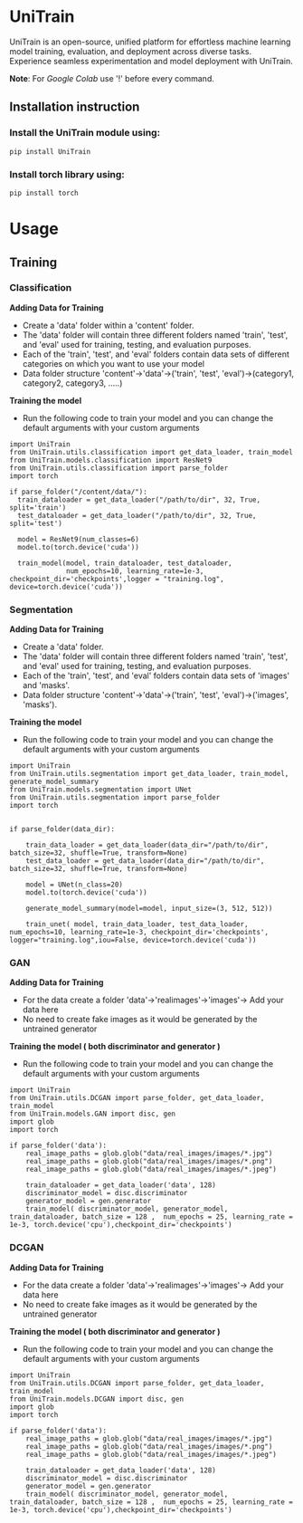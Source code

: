 # UniTrain
UniTrain is an open-source, unified platform for effortless machine learning model training, evaluation, and deployment across diverse tasks. Experience seamless experimentation and model deployment with UniTrain.

**Note**: For *Google Colab* use '!' before every command.  

## Installation instruction  
### Install the **UniTrain** module using:  
```pip install UniTrain```    

### Install **torch** library using:  
```pip install torch```    

# Usage

## Training  
### Classification  
**Adding Data for Training**  
- Create a 'data' folder within a 'content' folder.  
- The 'data' folder will contain three different folders named 'train', 'test', and 'eval' used for training, testing, and evaluation purposes.  
- Each of the 'train', 'test', and 'eval' folders contain data sets of different categories on which you want to use your model  
- Data folder structure 'content'->'data'->('train', 'test', 'eval')->(category1, category2, category3, .....)
    
**Training the model**
- Run the following code to train your model and you can change the default arguments with your custom arguments  

```
import UniTrain
from UniTrain.utils.classification import get_data_loader, train_model
from UniTrain.models.classification import ResNet9
from UniTrain.utils.classification import parse_folder
import torch

if parse_folder("/content/data/"):
  train_dataloader = get_data_loader("/path/to/dir", 32, True, split='train')
  test_dataloader = get_data_loader("/path/to/dir", 32, True, split='test')

  model = ResNet9(num_classes=6)
  model.to(torch.device('cuda'))

  train_model(model, train_dataloader, test_dataloader,
              num_epochs=10, learning_rate=1e-3, checkpoint_dir='checkpoints',logger = "training.log", device=torch.device('cuda'))
```

### Segmentation  
**Adding Data for Training**  
- Create a 'data' folder.  
- The 'data' folder will contain three different folders named 'train', 'test', and 'eval' used for training, testing, and evaluation purposes.  
- Each of the 'train', 'test', and 'eval' folders contain data sets of 'images' and 'masks'. 
- Data folder structure 'content'->'data'->('train', 'test', 'eval')->('images', 'masks').
    
**Training the model**  
- Run the following code to train your model and you can change the default arguments with your custom arguments  

```
import UniTrain
from UniTrain.utils.segmentation import get_data_loader, train_model, generate_model_summary
from UniTrain.models.segmentation import UNet
from UniTrain.utils.segmentation import parse_folder
import torch


if parse_folder(data_dir):    
    
    train_data_loader = get_data_loader(data_dir="/path/to/dir", batch_size=32, shuffle=True, transform=None)
    test_data_loader = get_data_loader(data_dir="/path/to/dir", batch_size=32, shuffle=True, transform=None)

    model = UNet(n_class=20)
    model.to(torch.device('cuda'))
    
    generate_model_summary(model=model, input_size=(3, 512, 512))
    
    train_unet( model, train_data_loader, test_data_loader, num_epochs=10, learning_rate=1e-3, checkpoint_dir='checkpoints', logger="training.log",iou=False, device=torch.device('cuda'))
```

### GAN

**Adding Data for Training**  
- For the data create a folder 'data'->'realimages'->'images'-> Add your data here
- No need to create fake images as it would be generated by the untrained generator  

**Training the model ( both discriminator and generator )**  
- Run the following code to train your model and you can change the default arguments with your custom arguments  

```
import UniTrain
from UniTrain.utils.DCGAN import parse_folder, get_data_loader, train_model
from UniTrain.models.GAN import disc, gen
import glob
import torch

if parse_folder('data'):
    real_image_paths = glob.glob("data/real_images/images/*.jpg")
    real_image_paths = glob.glob("data/real_images/images/*.png")
    real_image_paths = glob.glob("data/real_images/images/*.jpeg")
    
    train_dataloader = get_data_loader('data', 128)
    discriminator_model = disc.discriminator
    generator_model = gen.generator
    train_model( discriminator_model, generator_model, train_dataloader, batch_size = 128 ,  num_epochs = 25, learning_rate = 1e-3, torch.device('cpu'),checkpoint_dir='checkpoints')
```

### DCGAN

**Adding Data for Training**  
- For the data create a folder 'data'->'realimages'->'images'-> Add your data here
- No need to create fake images as it would be generated by the untrained generator  

**Training the model ( both discriminator and generator )**  
- Run the following code to train your model and you can change the default arguments with your custom arguments  

```
import UniTrain
from UniTrain.utils.DCGAN import parse_folder, get_data_loader, train_model
from UniTrain.models.DCGAN import disc, gen
import glob
import torch

if parse_folder('data'):
    real_image_paths = glob.glob("data/real_images/images/*.jpg")
    real_image_paths = glob.glob("data/real_images/images/*.png")
    real_image_paths = glob.glob("data/real_images/images/*.jpeg")
    
    train_dataloader = get_data_loader('data', 128)
    discriminator_model = disc.discriminator
    generator_model = gen.generator
    train_model( discriminator_model, generator_model, train_dataloader, batch_size = 128 ,  num_epochs = 25, learning_rate = 1e-3, torch.device('cpu'),checkpoint_dir='checkpoints')
```

